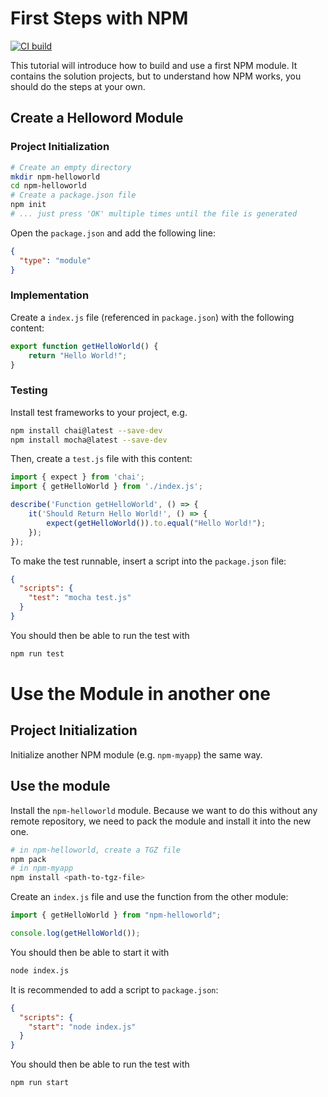 # First Steps with NPM

[![CI build](https://github.com/ueberfuhr-tutorials/npm-first-steps/actions/workflows/ci.yml/badge.svg)](https://github.com/ueberfuhr-tutorials/npm-first-steps/actions/workflows/ci.yml)

This tutorial will introduce how to build and use a first NPM module. It contains the solution projects, but to understand how NPM works, you should do the steps at your own.

## Create a Helloword Module

### Project Initialization

```bash
# Create an empty directory
mkdir npm-helloworld
cd npm-helloworld
# Create a package.json file
npm init
# ... just press 'OK' multiple times until the file is generated
```

Open the `package.json` and add the following line:

```json
{
  "type": "module"
}

```

### Implementation

Create a `index.js` file (referenced in `package.json`) with the following content:

```javascript
export function getHelloWorld() {
    return "Hello World!";
}
```

### Testing

Install test frameworks to your project, e.g.

```bash
npm install chai@latest --save-dev
npm install mocha@latest --save-dev
```

Then, create a `test.js` file with this content:

```javascript
import { expect } from 'chai';
import { getHelloWorld } from './index.js';

describe('Function getHelloWorld', () => {
    it('Should Return Hello World!', () => {
        expect(getHelloWorld()).to.equal("Hello World!");
    });
});
```

To make the test runnable, insert a script into the `package.json` file:

```json
{
  "scripts": {
    "test": "mocha test.js"
  }
}
```

You should then be able to run the test with

```bash
npm run test
```

# Use the Module in another one

## Project Initialization

Initialize another NPM module (e.g. `npm-myapp`) the same way.

## Use the module

Install the `npm-helloworld` module. Because we want to do this without any remote repository, we need to pack the module and install it into the new one.

```bash
# in npm-helloworld, create a TGZ file
npm pack
# in npm-myapp
npm install <path-to-tgz-file>
```

Create an `index.js` file and use the function from the other module:

```javascript
import { getHelloWorld } from "npm-helloworld";

console.log(getHelloWorld()); 
```

You should then be able to start it with

```bash
node index.js
```

It is recommended to add a script to `package.json`:

```json
{
  "scripts": {
    "start": "node index.js"
  }
}
```

You should then be able to run the test with

```bash
npm run start
```
